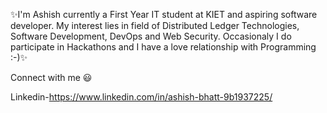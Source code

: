 ✨I'm Ashish currently a First Year IT student at KIET and aspiring software developer. My interest lies in field of Distributed Ledger Technologies, Software Development, DevOps and Web Security. Occasionaly I do participate in Hackathons and I have a love relationship with Programming :-)✨

Connect with me 😃

Linkedin-https://www.linkedin.com/in/ashish-bhatt-9b1937225/


<!---
ashibh21/ashibh21 is a ✨ special ✨ repository because its `README.md` (this file) appears on your GitHub profile.
You can click the Preview link to take a look at your changes.
--->
